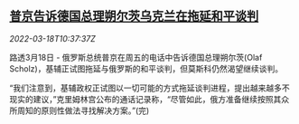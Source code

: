 <!--1647601263000-->
[普京告诉德国总理朔尔茨乌克兰在拖延和平谈判](https://cn.reuters.com/article/russia-putin-scholz-ukrain-talk-0318-idCNKCS2LF103)
------

<div><i>2022-03-18T10:37:37Z</i></div><p>路透3月18日 - 俄罗斯总统普京在周五的电话中告诉德国总理朔尔茨(Olaf Scholz)，基辅正试图拖延与俄罗斯的和平谈判，但莫斯科仍然渴望继续谈判。</p><p>“我们注意到，基辅政权正试图以一切可能的方式拖延谈判进程，提出越来越多不现实的建议，”克里姆林宫公布的通话记录称，“尽管如此，俄方准备继续按照其众所周知的原则性做法寻找解决方案。”(完)</p>
